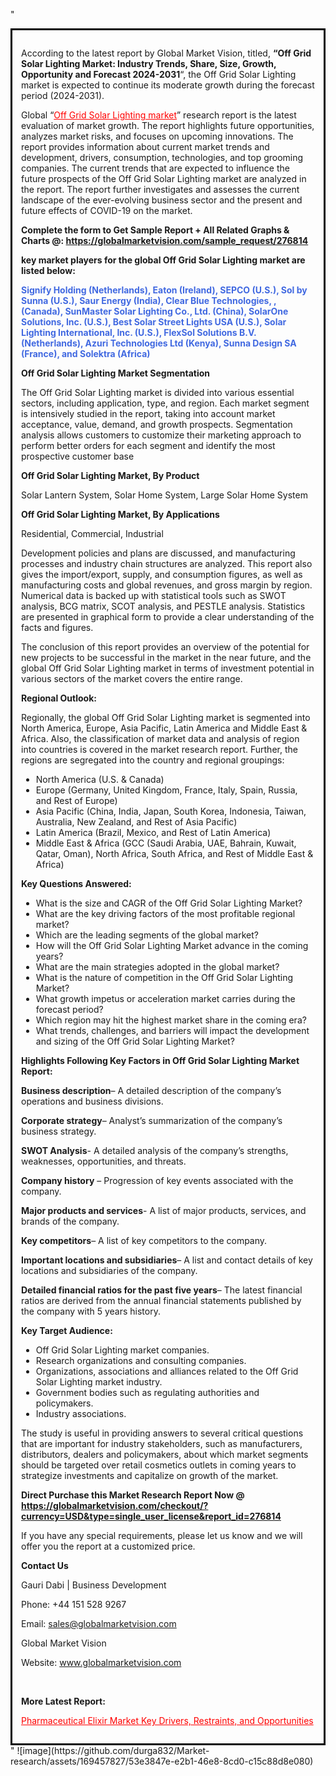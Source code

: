 "<div style='border: 3px solid black; padding: 1em;'>

According to the latest report by Global Market Vision, titled, <strong>“Off Grid Solar Lighting Market: Industry Trends, Share, Size, Growth, Opportunity and Forecast 2024-2031</strong>“, the Off Grid Solar Lighting market is expected to continue its moderate growth during the forecast period (2024-2031).

Global “<a style='color: #ff0000;' href='https://globalmarketvision.com/reports/global-off-grid-solar-lighting-market/276814'>Off Grid Solar Lighting market</a>” research report is the latest evaluation of market growth. The report highlights future opportunities, analyzes market risks, and focuses on upcoming innovations. The report provides information about current market trends and development, drivers, consumption, technologies, and top grooming companies. The current trends that are expected to influence the future prospects of the Off Grid Solar Lighting market are analyzed in the report. The report further investigates and assesses the current landscape of the ever-evolving business sector and the present and future effects of COVID-19 on the market.

<strong>Complete the form to Get Sample Report + All Related Graphs &amp; Charts @: <a style='color: #ff0000;' href='https://globalmarketvision.com/sample_request/276814?utm_source=linkedinPulse&utm_medium=SN&utm_campaign=SN'><strong>https://globalmarketvision.com/sample_request/276814</strong></a></strong>

<strong>key market players for the global Off Grid Solar Lighting market are listed below:</strong>

<strong style='color: #4169e1;'>Signify Holding (Netherlands), Eaton (Ireland), SEPCO (U.S.), Sol by Sunna (U.S.), Saur Energy (India), Clear Blue Technologies, , (Canada), SunMaster Solar Lighting Co., Ltd. (China), SolarOne Solutions, Inc. (U.S.), Best Solar Street Lights USA (U.S.), Solar Lighting International, Inc. (U.S.), FlexSol Solutions B.V. (Netherlands), Azuri Technologies Ltd (Kenya), Sunna Design SA (France), and Solektra (Africa)</strong>

<strong>Off Grid Solar Lighting Market Segmentation</strong>

The Off Grid Solar Lighting market is divided into various essential sectors, including application, type, and region. Each market segment is intensively studied in the report, taking into account market acceptance, value, demand, and growth prospects. Segmentation analysis allows customers to customize their marketing approach to perform better orders for each segment and identify the most prospective customer base

<strong>Off Grid Solar Lighting Market, By Product</strong>

Solar Lantern System, Solar Home System, Large Solar Home System

<strong>Off Grid Solar Lighting Market, By Applications</strong>

Residential, Commercial, Industrial

Development policies and plans are discussed, and manufacturing processes and industry chain structures are analyzed. This report also gives the import/export, supply, and consumption figures, as well as manufacturing costs and global revenues, and gross margin by region. Numerical data is backed up with statistical tools such as SWOT analysis, BCG matrix, SCOT analysis, and PESTLE analysis. Statistics are presented in graphical form to provide a clear understanding of the facts and figures.

The conclusion of this report provides an overview of the potential for new projects to be successful in the market in the near future, and the global Off Grid Solar Lighting market in terms of investment potential in various sectors of the market covers the entire range.

<strong>Regional Outlook:</strong>

Regionally, the global Off Grid Solar Lighting market is segmented into North America, Europe, Asia Pacific, Latin America and Middle East &amp; Africa. Also, the classification of market data and analysis of region into countries is covered in the market research report. Further, the regions are segregated into the country and regional groupings:
<ul>
  <li>North America (U.S. &amp; Canada)</li>
  <li>Europe (Germany, United Kingdom, France, Italy, Spain, Russia, and Rest of Europe)</li>
  <li>Asia Pacific (China, India, Japan, South Korea, Indonesia, Taiwan, Australia, New Zealand, and Rest of Asia Pacific)</li>
  <li>Latin America (Brazil, Mexico, and Rest of Latin America)</li>
  <li>Middle East &amp; Africa (GCC (Saudi Arabia, UAE, Bahrain, Kuwait, Qatar, Oman), North Africa, South Africa, and Rest of Middle East &amp; Africa)</li>
</ul>
<strong>Key Questions Answered:</strong>
<ul>
  <li>What is the size and CAGR of the Off Grid Solar Lighting Market?</li>
  <li>What are the key driving factors of the most profitable regional market?</li>
  <li>Which are the leading segments of the global market?</li>
  <li>How will the Off Grid Solar Lighting Market advance in the coming years?</li>
  <li>What are the main strategies adopted in the global market?</li>
  <li>What is the nature of competition in the Off Grid Solar Lighting Market?</li>
  <li>What growth impetus or acceleration market carries during the forecast period?</li>
  <li>Which region may hit the highest market share in the coming era?</li>
  <li>What trends, challenges, and barriers will impact the development and sizing of the Off Grid Solar Lighting Market?</li>
</ul>
<strong>Highlights Following Key Factors in Off Grid Solar Lighting Market Report:</strong>

<strong>Business description</strong>– A detailed description of the company’s operations and business divisions.

<strong>Corporate strategy</strong>– Analyst’s summarization of the company’s business strategy.

<strong>SWOT Analysis</strong>- A detailed analysis of the company’s strengths, weaknesses, opportunities, and threats.

<strong>Company history</strong> – Progression of key events associated with the company.

<strong>Major products and services</strong>- A list of major products, services, and brands of the company.

<strong>Key competitors</strong>– A list of key competitors to the company.

<strong>Important locations and subsidiaries</strong>– A list and contact details of key locations and subsidiaries of the company.

<strong>Detailed financial ratios for the past five years</strong>– The latest financial ratios are derived from the annual financial statements published by the company with 5 years history.

<strong>Key Target Audience:</strong>
<ul>
  <li>Off Grid Solar Lighting market companies.</li>
  <li>Research organizations and consulting companies.</li>
  <li>Organizations, associations and alliances related to the Off Grid Solar Lighting market industry.</li>
  <li>Government bodies such as regulating authorities and policymakers.</li>
  <li>Industry associations.</li>
</ul>
The study is useful in providing answers to several critical questions that are important for industry stakeholders, such as manufacturers, distributors, dealers and policymakers, about which market segments should be targeted over retail cosmetics outlets in coming years to strategize investments and capitalize on growth of the market.

<strong>Direct Purchase this Market Research Report Now @ </strong><strong><a style='color: #ff0000;' href='https://globalmarketvision.com/checkout/?currency=USD&type=single_user_license&report_id=276814?utm_source=linkedinPulse&utm_medium=SN&utm_campaign=SN'><strong>https://globalmarketvision.com/checkout/?currency=USD&type=single_user_license&report_id=276814</strong></a></strong>

If you have any special requirements, please let us know and we will offer you the report at a customized price.
<p id='ember58' class='ember-view reader-content-blocks__paragraph'><strong>Contact Us</strong></p>
<p id='ember59' class='ember-view reader-content-blocks__paragraph'>Gauri Dabi | Business Development</p>
<p id='ember60' class='ember-view reader-content-blocks__paragraph'>Phone: +44 151 528 9267</p>
Email: <a href='mailto:sales@globalmarketvision.com'>sales@globalmarketvision.com</a>

Global Market Vision

Website: <a href='http://www.globalmarketvision.com'>www.globalmarketvision.com</a>

&nbsp;

<strong>More Latest Report:</strong>

<a style='color: #ff0000;' href='https://www.linkedin.com/pulse/pharmaceutical-elixir-market-key-drivers-wmvff'>Pharmaceutical Elixir Market Key Drivers, Restraints, and Opportunities </a>

</div>"
![image](https://github.com/durga832/Market-research/assets/169457827/53e3847e-e2b1-46e8-8cd0-c15c88d8e080)

